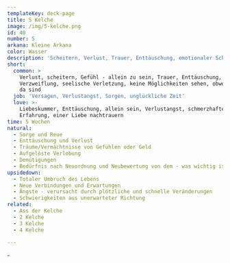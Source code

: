 ```yaml
---
templateKey: deck-page
title: 5 Kelche
image: /img/5-kelche.png
id: 40
number: 5
arkana: Kleine Arkana
color: Wasser
description: 'Scheitern, Verlust, Trauer, Enttäuschung, emotionaler Schmerz'
short:
  common: >
    Verlust, scheitern, Gefühl - allein zu sein, Trauer, Enttäuschung,
    Verzweiflung, seelische Verletzung, keine Möglichkeiten sehen, obwohl welche
    da sind
  job: 'Versagen, Verlustangst, Sorgen, unglückliche Zeit'
  love: >-
    Liebeskummer, Enttäuschung, allein sein, Verlustangst, schmerzhafte
    Erfahrung, einer Liebe nachtrauern
time: 5 Wochen
natural:
  - Sorge und Reue
  - Enttäuschung und Verlust
  - Träume/Vermächtnisse von Gefühlen oder Geld
  - Aufgelöste Verlobung
  - Demütigungen
  - Bedürfnis nach Neuordnung und Neubewertung von dem - was wichtig ist
upsidedown:
  - Totaler Umbruch des Lebens
  - Neue Verbindungen und Erwartungen
  - Ängste - verursacht durch plötzliche und schnelle Veränderungen
  - Schwierigkeiten aus unerwarteter Richtung
related:
  - Ass der Kelche
  - 2 Kelche
  - 3 Kelche
  - 4 Kelche

---
```

\-
